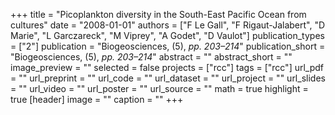 +++
title = "Picoplankton diversity in the South-East Pacific Ocean from cultures"
date = "2008-01-01"
authors = ["F Le Gall", "F Rigaut-Jalabert", "D Marie", "L Garczareck", "M Viprey", "A Godet", "D Vaulot"]
publication_types = ["2"]
publication = "Biogeosciences, (5), _pp. 203–214_"
publication_short = "Biogeosciences, (5), _pp. 203–214_"
abstract = ""
abstract_short = ""
image_preview = ""
selected = false
projects = ["rcc"]
tags = ["rcc"]
url_pdf = ""
url_preprint = ""
url_code = ""
url_dataset = ""
url_project = ""
url_slides = ""
url_video = ""
url_poster = ""
url_source = ""
math = true
highlight = true
[header]
image = ""
caption = ""
+++

